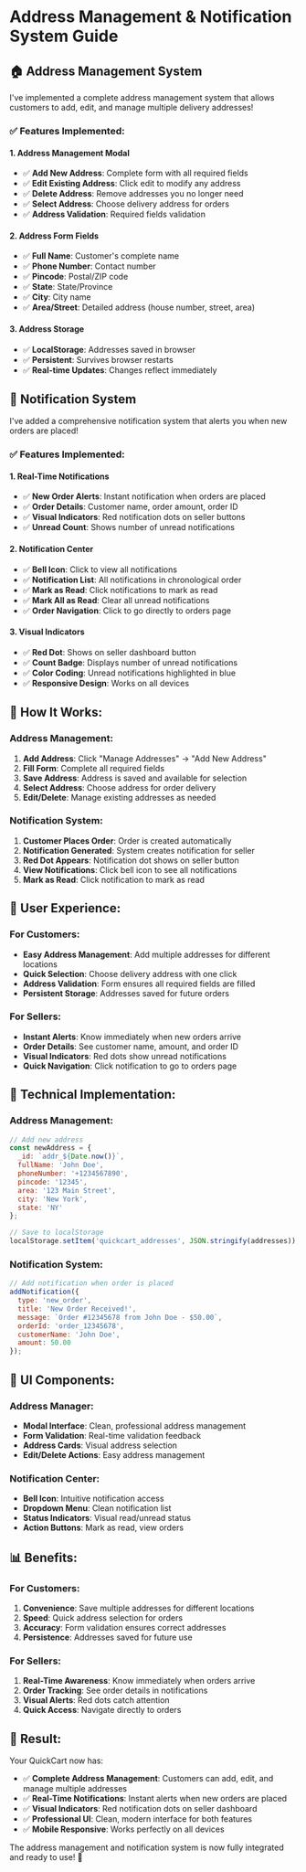 # Address Management & Notification System Guide

## 🏠 **Address Management System**

I've implemented a complete address management system that allows customers to add, edit, and manage multiple delivery addresses!

### **✅ Features Implemented:**

#### **1. Address Management Modal**
- ✅ **Add New Address**: Complete form with all required fields
- ✅ **Edit Existing Address**: Click edit to modify any address
- ✅ **Delete Address**: Remove addresses you no longer need
- ✅ **Select Address**: Choose delivery address for orders
- ✅ **Address Validation**: Required fields validation

#### **2. Address Form Fields**
- ✅ **Full Name**: Customer's complete name
- ✅ **Phone Number**: Contact number
- ✅ **Pincode**: Postal/ZIP code
- ✅ **State**: State/Province
- ✅ **City**: City name
- ✅ **Area/Street**: Detailed address (house number, street, area)

#### **3. Address Storage**
- ✅ **LocalStorage**: Addresses saved in browser
- ✅ **Persistent**: Survives browser restarts
- ✅ **Real-time Updates**: Changes reflect immediately

## 🔔 **Notification System**

I've added a comprehensive notification system that alerts you when new orders are placed!

### **✅ Features Implemented:**

#### **1. Real-Time Notifications**
- ✅ **New Order Alerts**: Instant notification when orders are placed
- ✅ **Order Details**: Customer name, order amount, order ID
- ✅ **Visual Indicators**: Red notification dots on seller buttons
- ✅ **Unread Count**: Shows number of unread notifications

#### **2. Notification Center**
- ✅ **Bell Icon**: Click to view all notifications
- ✅ **Notification List**: All notifications in chronological order
- ✅ **Mark as Read**: Click notifications to mark as read
- ✅ **Mark All as Read**: Clear all unread notifications
- ✅ **Order Navigation**: Click to go directly to orders page

#### **3. Visual Indicators**
- ✅ **Red Dot**: Shows on seller dashboard button
- ✅ **Count Badge**: Displays number of unread notifications
- ✅ **Color Coding**: Unread notifications highlighted in blue
- ✅ **Responsive Design**: Works on all devices

## 🎯 **How It Works:**

### **Address Management:**
1. **Add Address**: Click "Manage Addresses" → "Add New Address"
2. **Fill Form**: Complete all required fields
3. **Save Address**: Address is saved and available for selection
4. **Select Address**: Choose address for order delivery
5. **Edit/Delete**: Manage existing addresses as needed

### **Notification System:**
1. **Customer Places Order**: Order is created automatically
2. **Notification Generated**: System creates notification for seller
3. **Red Dot Appears**: Notification dot shows on seller button
4. **View Notifications**: Click bell icon to see all notifications
5. **Mark as Read**: Click notification to mark as read

## 📱 **User Experience:**

### **For Customers:**
- **Easy Address Management**: Add multiple addresses for different locations
- **Quick Selection**: Choose delivery address with one click
- **Address Validation**: Form ensures all required fields are filled
- **Persistent Storage**: Addresses saved for future orders

### **For Sellers:**
- **Instant Alerts**: Know immediately when new orders arrive
- **Order Details**: See customer name, amount, and order ID
- **Visual Indicators**: Red dots show unread notifications
- **Quick Navigation**: Click notification to go to orders page

## 🔧 **Technical Implementation:**

### **Address Management:**
```javascript
// Add new address
const newAddress = {
  _id: `addr_${Date.now()}`,
  fullName: 'John Doe',
  phoneNumber: '+1234567890',
  pincode: '12345',
  area: '123 Main Street',
  city: 'New York',
  state: 'NY'
};

// Save to localStorage
localStorage.setItem('quickcart_addresses', JSON.stringify(addresses));
```

### **Notification System:**
```javascript
// Add notification when order is placed
addNotification({
  type: 'new_order',
  title: 'New Order Received!',
  message: `Order #12345678 from John Doe - $50.00`,
  orderId: 'order_12345678',
  customerName: 'John Doe',
  amount: 50.00
});
```

## 🎨 **UI Components:**

### **Address Manager:**
- **Modal Interface**: Clean, professional address management
- **Form Validation**: Real-time validation feedback
- **Address Cards**: Visual address selection
- **Edit/Delete Actions**: Easy address management

### **Notification Center:**
- **Bell Icon**: Intuitive notification access
- **Dropdown Menu**: Clean notification list
- **Status Indicators**: Visual read/unread status
- **Action Buttons**: Mark as read, view orders

## 📊 **Benefits:**

### **For Customers:**
1. **Convenience**: Save multiple addresses for different locations
2. **Speed**: Quick address selection for orders
3. **Accuracy**: Form validation ensures correct addresses
4. **Persistence**: Addresses saved for future use

### **For Sellers:**
1. **Real-Time Awareness**: Know immediately when orders arrive
2. **Order Tracking**: See order details in notifications
3. **Visual Alerts**: Red dots catch attention
4. **Quick Access**: Navigate directly to orders

## 🚀 **Result:**

Your QuickCart now has:
- ✅ **Complete Address Management**: Customers can add, edit, and manage multiple addresses
- ✅ **Real-Time Notifications**: Instant alerts when new orders are placed
- ✅ **Visual Indicators**: Red notification dots on seller dashboard
- ✅ **Professional UI**: Clean, modern interface for both features
- ✅ **Mobile Responsive**: Works perfectly on all devices

The address management and notification system is now fully integrated and ready to use! 🎉
